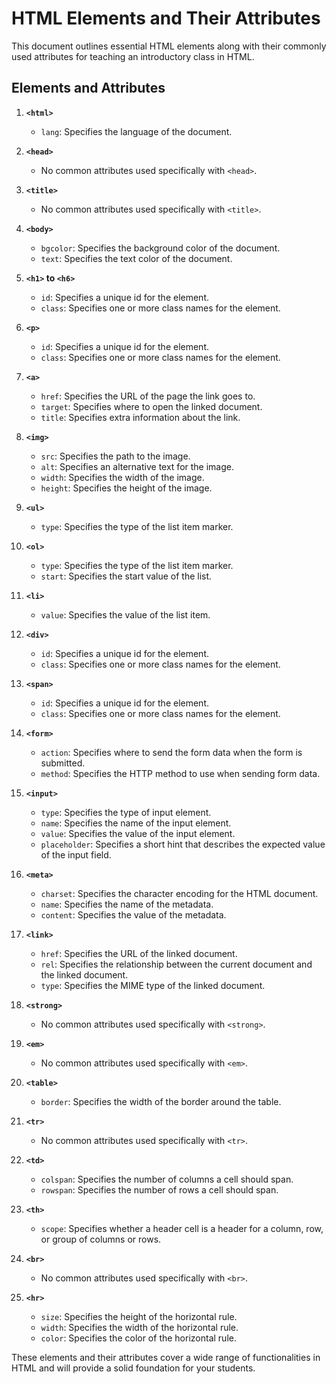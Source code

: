 # HTML Elements and Their Attributes

This document outlines essential HTML elements along with their commonly used attributes for teaching an introductory class in HTML.

## Elements and Attributes

1. **`<html>`**
   - `lang`: Specifies the language of the document.

2. **`<head>`**
   - No common attributes used specifically with `<head>`.

3. **`<title>`**
   - No common attributes used specifically with `<title>`.

4. **`<body>`**
   - `bgcolor`: Specifies the background color of the document.
   - `text`: Specifies the text color of the document.

5. **`<h1>` to `<h6>`**
   - `id`: Specifies a unique id for the element.
   - `class`: Specifies one or more class names for the element.

6. **`<p>`**
   - `id`: Specifies a unique id for the element.
   - `class`: Specifies one or more class names for the element.

7. **`<a>`**
   - `href`: Specifies the URL of the page the link goes to.
   - `target`: Specifies where to open the linked document.
   - `title`: Specifies extra information about the link.

8. **`<img>`**
   - `src`: Specifies the path to the image.
   - `alt`: Specifies an alternative text for the image.
   - `width`: Specifies the width of the image.
   - `height`: Specifies the height of the image.

9. **`<ul>`**
   - `type`: Specifies the type of the list item marker.

10. **`<ol>`**
    - `type`: Specifies the type of the list item marker.
    - `start`: Specifies the start value of the list.

11. **`<li>`**
    - `value`: Specifies the value of the list item.

12. **`<div>`**
    - `id`: Specifies a unique id for the element.
    - `class`: Specifies one or more class names for the element.

13. **`<span>`**
    - `id`: Specifies a unique id for the element.
    - `class`: Specifies one or more class names for the element.

14. **`<form>`**
    - `action`: Specifies where to send the form data when the form is submitted.
    - `method`: Specifies the HTTP method to use when sending form data.

15. **`<input>`**
    - `type`: Specifies the type of input element.
    - `name`: Specifies the name of the input element.
    - `value`: Specifies the value of the input element.
    - `placeholder`: Specifies a short hint that describes the expected value of the input field.

16. **`<meta>`**
    - `charset`: Specifies the character encoding for the HTML document.
    - `name`: Specifies the name of the metadata.
    - `content`: Specifies the value of the metadata.

17. **`<link>`**
    - `href`: Specifies the URL of the linked document.
    - `rel`: Specifies the relationship between the current document and the linked document.
    - `type`: Specifies the MIME type of the linked document.

18. **`<strong>`**
    - No common attributes used specifically with `<strong>`.

19. **`<em>`**
    - No common attributes used specifically with `<em>`.

20. **`<table>`**
    - `border`: Specifies the width of the border around the table.

21. **`<tr>`**
    - No common attributes used specifically with `<tr>`.

22. **`<td>`**
    - `colspan`: Specifies the number of columns a cell should span.
    - `rowspan`: Specifies the number of rows a cell should span.

23. **`<th>`**
    - `scope`: Specifies whether a header cell is a header for a column, row, or group of columns or rows.

24. **`<br>`**
    - No common attributes used specifically with `<br>`.

25. **`<hr>`**
    - `size`: Specifies the height of the horizontal rule.
    - `width`: Specifies the width of the horizontal rule.
    - `color`: Specifies the color of the horizontal rule.

These elements and their attributes cover a wide range of functionalities in HTML and will provide a solid foundation for your students.
